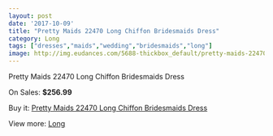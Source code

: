 ```yaml
---
layout: post
date: '2017-10-09'
title: "Pretty Maids 22470 Long Chiffon Bridesmaids Dress"
category: Long
tags: ["dresses","maids","wedding","bridesmaids","long"]
image: http://img.eudances.com/5688-thickbox_default/pretty-maids-22470-long-chiffon-bridesmaids-dress.jpg
---
```

Pretty Maids 22470 Long Chiffon Bridesmaids Dress

On Sales: **$256.99**
<a href="https://www.eudances.com/en/long/1973-pretty-maids-22470-long-chiffon-bridesmaids-dress.html"><amp-img layout="responsive" width="600" height="600" src="//img.eudances.com/5688-thickbox_default/pretty-maids-22470-long-chiffon-bridesmaids-dress.jpg" alt="Pretty Maids 22470 Long Chiffon Bridesmaids Dress 0" /></a>
<a href="https://www.eudances.com/en/long/1973-pretty-maids-22470-long-chiffon-bridesmaids-dress.html"><amp-img layout="responsive" width="600" height="600" src="//img.eudances.com/5689-thickbox_default/pretty-maids-22470-long-chiffon-bridesmaids-dress.jpg" alt="Pretty Maids 22470 Long Chiffon Bridesmaids Dress 1" /></a>

Buy it: [Pretty Maids 22470 Long Chiffon Bridesmaids Dress](https://www.eudances.com/en/long/1973-pretty-maids-22470-long-chiffon-bridesmaids-dress.html "Pretty Maids 22470 Long Chiffon Bridesmaids Dress")

View more: [Long](https://www.eudances.com/en/21-long "Long")